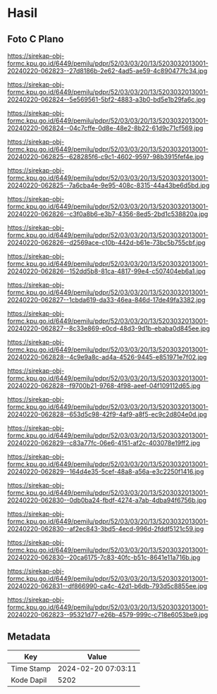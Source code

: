 # Hasil

## Foto C Plano

https://sirekap-obj-formc.kpu.go.id/6449/pemilu/pdpr/52/03/03/20/13/5203032013001-20240220-062823--27d8186b-2e62-4ad5-ae59-4c890477fc34.jpg

https://sirekap-obj-formc.kpu.go.id/6449/pemilu/pdpr/52/03/03/20/13/5203032013001-20240220-062824--5e569561-5bf2-4883-a3b0-bd5e1b29fa6c.jpg

https://sirekap-obj-formc.kpu.go.id/6449/pemilu/pdpr/52/03/03/20/13/5203032013001-20240220-062824--04c7cffe-0d8e-48e2-8b22-61d9c71cf569.jpg

https://sirekap-obj-formc.kpu.go.id/6449/pemilu/pdpr/52/03/03/20/13/5203032013001-20240220-062825--628285f6-c9c1-4602-9597-98b3915fef4e.jpg

https://sirekap-obj-formc.kpu.go.id/6449/pemilu/pdpr/52/03/03/20/13/5203032013001-20240220-062825--7a6cba4e-9e95-408c-8315-44a43be6d5bd.jpg

https://sirekap-obj-formc.kpu.go.id/6449/pemilu/pdpr/52/03/03/20/13/5203032013001-20240220-062826--c3f0a8b6-e3b7-4356-8ed5-2bd1c538820a.jpg

https://sirekap-obj-formc.kpu.go.id/6449/pemilu/pdpr/52/03/03/20/13/5203032013001-20240220-062826--d2569ace-c10b-442d-b61e-73bc5b755cbf.jpg

https://sirekap-obj-formc.kpu.go.id/6449/pemilu/pdpr/52/03/03/20/13/5203032013001-20240220-062826--152dd5b8-81ca-4817-99e4-c507404eb6a1.jpg

https://sirekap-obj-formc.kpu.go.id/6449/pemilu/pdpr/52/03/03/20/13/5203032013001-20240220-062827--1cbda619-da33-46ea-846d-17de49fa3382.jpg

https://sirekap-obj-formc.kpu.go.id/6449/pemilu/pdpr/52/03/03/20/13/5203032013001-20240220-062827--8c33e869-e0cd-48d3-9d1b-ebaba0d845ee.jpg

https://sirekap-obj-formc.kpu.go.id/6449/pemilu/pdpr/52/03/03/20/13/5203032013001-20240220-062828--4c9e9a8c-ad4a-4526-9445-e851971e7f02.jpg

https://sirekap-obj-formc.kpu.go.id/6449/pemilu/pdpr/52/03/03/20/13/5203032013001-20240220-062828--f9700b21-9768-4f98-aeef-04f109112d65.jpg

https://sirekap-obj-formc.kpu.go.id/6449/pemilu/pdpr/52/03/03/20/13/5203032013001-20240220-062828--653d5c98-42f9-4af9-a8f5-ec9c2d804e0d.jpg

https://sirekap-obj-formc.kpu.go.id/6449/pemilu/pdpr/52/03/03/20/13/5203032013001-20240220-062829--c83a77fc-06e6-4151-af2c-403078e19ff2.jpg

https://sirekap-obj-formc.kpu.go.id/6449/pemilu/pdpr/52/03/03/20/13/5203032013001-20240220-062829--164d4e35-5cef-48a8-a56a-e3c2250f1416.jpg

https://sirekap-obj-formc.kpu.go.id/6449/pemilu/pdpr/52/03/03/20/13/5203032013001-20240220-062830--0db0ba24-fbdf-4274-a7ab-4dba94f6756b.jpg

https://sirekap-obj-formc.kpu.go.id/6449/pemilu/pdpr/52/03/03/20/13/5203032013001-20240220-062830--af2ec843-3bd5-4ecd-996d-2fddf5121c59.jpg

https://sirekap-obj-formc.kpu.go.id/6449/pemilu/pdpr/52/03/03/20/13/5203032013001-20240220-062830--20ca6175-7c83-40fc-b51c-8641e11a716b.jpg

https://sirekap-obj-formc.kpu.go.id/6449/pemilu/pdpr/52/03/03/20/13/5203032013001-20240220-062831--df866990-ca4c-42d1-b6db-793d5c8855ee.jpg

https://sirekap-obj-formc.kpu.go.id/6449/pemilu/pdpr/52/03/03/20/13/5203032013001-20240220-062823--95321d77-e26b-4579-999c-c718e6053be9.jpg


## Metadata

| Key        | Value               |
| ---------- | ------------------- |
| Time Stamp | 2024-02-20 07:03:11 |
| Kode Dapil | 5202                |



